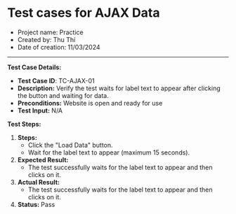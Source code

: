 # Test cases for AJAX Data
- Project name: Practice
- Created by: Thu Thi
- Date of creation: 11/03/2024

 
---------------------------

**Test Case Details:**
- **Test Case ID**: TC-AJAX-01
- **Description:** Verify the test waits for label text to appear after clicking the button and waiting for data.
- **Preconditions:** Website is open and ready for use
- **Test Input:** N/A


**Test Steps:**

1. **Steps:**
    - Click the "Load Data" button.
    - Wait for the label text to appear (maximum 15 seconds).
2. **Expected Result:** 
    - The test successfully waits for the label text to appear and then clicks on it.
3. **Actual Result:**
    - The test successfully waits for the label text to appear and then clicks on it.
4. **Status:** Pass
